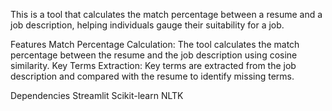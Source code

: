 This is a tool that calculates the match percentage between a resume and a job description, helping individuals gauge their suitability for a job.

Features
Match Percentage Calculation: The tool calculates the match percentage between the resume and the job description using cosine similarity.
Key Terms Extraction: Key terms are extracted from the job description and compared with the resume to identify missing terms.

Dependencies
Streamlit
Scikit-learn
NLTK
